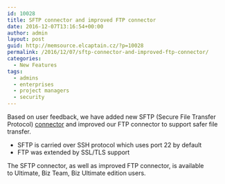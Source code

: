 ```yaml
---
id: 10028
title: SFTP connector and improved FTP connector
date: 2016-12-07T13:16:54+00:00
author: admin
layout: post
guid: http://memsource.elcaptain.cz/?p=10028
permalink: /2016/12/07/sftp-connector-and-improved-ftp-connector/
categories:
  - New Features
tags:
  - admins
  - enterprises
  - project managers
  - security
---
```

Based on user feedback, we have added new SFTP (Secure File Transfer Protocol) [connector](http://wiki.memsource.com/wiki/Connectors) and improved our FTP connector to support safer file transfer.

  * SFTP is carried over SSH protocol which uses port 22 by default
  * FTP was extended by SSL/TLS support

The SFTP connector, as well as improved FTP connector, is available to Ultimate, Biz Team, Biz Ultimate edition users.
